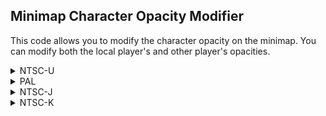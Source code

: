 ## Minimap Character Opacity Modifier

This code allows you to modify the character opacity on the minimap. You can modify both the local player's and other player's opacities.

<details>
<summary>NTSC-U</summary>

XX: Local Players - default is FF (255)
YY: Other Players - default is A0 (160)

```powerpc
047E1D9C 380000XX
047E1E50 380000YY
047E1E5C 380000YY
047E1E68 380000YY
```
</details>

<details>
<summary>PAL</summary>

XX: Local Players - default is FF (255)
YY: Other Players - default is A0 (160)

```powerpc
047EB648 380000XX
047EB6FC 380000YY
047EB708 380000YY
047EB714 380000YY
```
</details>

<details>
<summary>NTSC-J</summary>

XX: Local Players - default is FF (255)
YY: Other Players - default is A0 (160)

```powerpc
047EACB4 380000XX
047EAD68 380000YY
047EAD74 380000YY
047EAD80 380000YY
```
</details>

<details>
<summary>NTSC-K</summary>

XX: Local Players - default is FF (255)
YY: Other Players - default is A0 (160)

```powerpc
047D9A08 380000XX
047D9ABC 380000YY
047D9AC8 380000YY
047D9AD4 380000YY
```
</details>